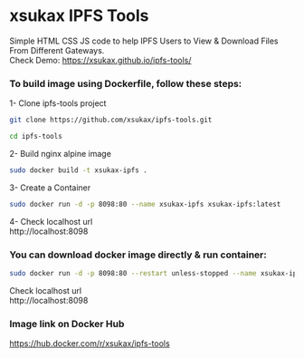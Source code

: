 # xsukax IPFS Tools
Simple HTML CSS JS code to help IPFS Users to View &amp; Download Files From Different Gateways.<br />
Check Demo: https://xsukax.github.io/ipfs-tools/

### To build image using Dockerfile, follow these steps:
1- Clone ipfs-tools project
```sh
git clone https://github.com/xsukax/ipfs-tools.git
```
```sh
cd ipfs-tools
```
2- Build nginx alpine image
```sh
sudo docker build -t xsukax-ipfs .
```
3- Create a Container
```sh
sudo docker run -d -p 8098:80 --name xsukax-ipfs xsukax-ipfs:latest
```
4- Check localhost url<br/>
http://localhost:8098
### You can download docker image directly & run container:
```sh
sudo docker run -d -p 8098:80 --restart unless-stopped --name xsukax-ipfs xsukax/ipfs-tools:latest
```
Check localhost url<br/>
http://localhost:8098

### Image link on Docker Hub<br/>
https://hub.docker.com/r/xsukax/ipfs-tools
